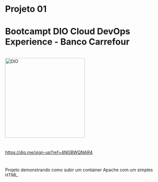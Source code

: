 # Projeto 01

# Bootcampt DIO Cloud DevOps Experience - Banco Carrefour
    
  <div style="display: inline_block"><br>
  <a href="https://dio.me/sign-up?ref=4NGBWQNAR4">
  <img align="center" alt="DIO" height="260" src="https://hermes.digitalinnovation.one/tracks/4c1c9e04-857e-4683-ba5b-4b0eafcd4d2c.png">
  </div>

#

https://dio.me/sign-up?ref=4NGBWQNAR4

#

Projeto demonstrando como subir um container Apache com um simples HTML.
